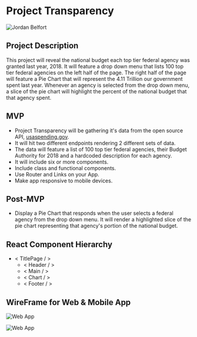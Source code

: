 # **Project** **Transparency**

![Jordan Belfort](https://media.giphy.com/media/KXyKSpfcZ0GUU/giphy.gif)

## Project Description

This project will reveal the national budget each top tier federal agency was granted last year, 2018. It will feature a drop down menu that lists 100 top tier federal agencies on the left half of the page. The right half of the page will feature a Pie Chart that will represent the 4.11 Trillion our government spent last year.  Whenever an agency is selected from the drop down menu, a slice of the pie chart will highlight the percent of the national budget that that agency spent. 

## MVP

* Project Transparency will be gathering it's data from the open source API, [usaspending.gov](https://www.usaspending.gov/#/). 
* It will hit two different endpoints rendering 2 different sets of data. 
* The data will feature a list of 100 top tier federal agencies, their Budget Authority for 2018 and a hardcoded description for each agency.
* It will include six or more components.
* Include class and functional components.
* Use Router and Links on your App.
* Make app responsive to mobile devices. 

## Post-MVP

* Display a Pie Chart that responds when the user selects a federal agency from the drop down menu. It will render a  highlighted slice of the pie chart representing that agency's portion of the national budget. 

## React Component Hierarchy

* < TitlePage / >
  * < Header / >
  * < Main / >
  * < Chart / >
  * < Footer / >

## WireFrame for Web & Mobile App

![Web App](https://pastepic.xyz/images/2019/10/18/Project-Transparency-Web-App-wireframecfcb4c71e554fa52.png)


![Web App](https://pastepic.xyz/images/2019/10/18/Project-Transparency-Mobile-App-wireframece91530818c4c6b3.png)